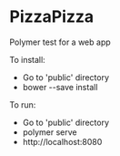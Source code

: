 # PizzaPizza
Polymer test for a web app

To install:
- Go to 'public' directory
- bower --save install

To run:
- Go to 'public' directory
- polymer serve
- http://localhost:8080
